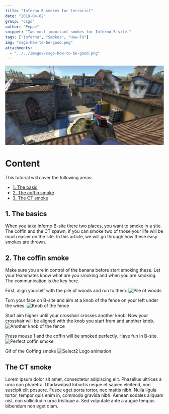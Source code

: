 ```yaml
---
title: "Inferno B smokes for terrorist" 
date: "2018-04-02"
group: "csgo"
author: "Peppe"
snippet: "Two most important smokes for Inferno B site."
tags: ["Inferno", "Smokes", "How-To"]
img: "csgo-how-to-be-good.png"
attachments:
  - "../../images/csgo-how-to-be-good.png"
---
```


![Inferno img](inferno_final.jpg)

# Content

This tutorial will cover the following areas:

* [1. The basic](#basics)
* [2. The coffin smoke](#coffin)
* [3. The CT smoke](#ct)

<a name="basics"></a>

## 1. The basics

When you take Inferno B-site there two places, you want to smoke in a site. The coffin and the CT spawn, if you can smoke two of those your life will be much easier on the site. In this article, we will go through how these easy smokes are thrown.

<a name="coffin"></a>

## 2. The coffin smoke

Make sure you are in control of the banana before start smoking these. Let your teammates know what are you smoking and when you are smoking. The communication is the key here.

First, align yourself with the pile of woods and run to them.
![Pile of woods](https://i.imgur.com/tgOUWSg.jpg)

Turn your face on B-site and aim at a knob of the fence on your left under the wires.
![Knob of the fence](https://i.imgur.com/mj2IFkg.jpg)

Start aim higher until your crosshair crosses another knob. Now your crosshair will be aligned with the knob you start from and another knob.
![Another knob of the fence](https://i.imgur.com/NDK7ROh.jpg)

Press mouse 1 and the coffin will be smoked perfectly. Have fun in B-site.
![Perfect coffin smoke](https://i.imgur.com/mmJ9jo7.jpg)

Gif of the Coffing smoke
![Select2 Logo animation](https://thumbs.gfycat.com/SimilarAlertHackee-size_restricted.gif)

<a name="ct"></a>

## The CT smoke

Lorem ipsum dolor sit amet, consectetur adipiscing elit. Phasellus ultrices a urna non pharetra. Utadawdasd lobortis neque et sapien eleifend, non suscipit elit posuere. Fusce eget porta tortor, nec mattis nibh. Nulla ligula tortor, tempor quis enim in, commodo gravida nibh. Aenean sodales aliquam nisl, non sollicitudin urna tristique a. Sed vulputate ante a augue tempus bibendum non eget diam.

